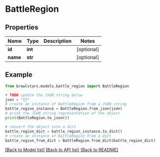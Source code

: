 # BattleRegion


## Properties

Name | Type | Description | Notes
------------ | ------------- | ------------- | -------------
**id** | **int** |  | [optional] 
**name** | **str** |  | [optional] 

## Example

```python
from brawlstars.models.battle_region import BattleRegion

# TODO update the JSON string below
json = "{}"
# create an instance of BattleRegion from a JSON string
battle_region_instance = BattleRegion.from_json(json)
# print the JSON string representation of the object
print(BattleRegion.to_json())

# convert the object into a dict
battle_region_dict = battle_region_instance.to_dict()
# create an instance of BattleRegion from a dict
battle_region_from_dict = BattleRegion.from_dict(battle_region_dict)
```
[[Back to Model list]](../README.md#documentation-for-models) [[Back to API list]](../README.md#documentation-for-api-endpoints) [[Back to README]](../README.md)


